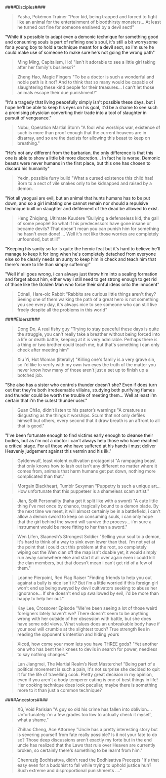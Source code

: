 ####Disciples####

>Yasha, Pokémon Trainer
"Poor kid, being trapped and forced to fight like an animal for the entertainment of bloodthirsty monsters... At least he turned out fine for someone enslaved by a devil sect!" 

"While it's possible to adapt even a demonic technique for something good and consuming souls is part of refining one's soul, it's still a bit worrysome for a young boy to hold a technique meant for a devil sect, so i'm sure he could make use of someone to make sure he's not going the wrong path"

>Ming Ming, Capitalism, Ho!
"Isn't it adorable to see a little girl taking after her family's business?"

>Zheng Hao, Magic Fingers
"To be a doctor is such a wonderful and noble path is it not? And to think that so many would be capable of slaughtering these kind people for their treasures... I can't let those animals escape their due punishment!"

"It's a tragedy that living peacefully simply isn't possible these days, but i hope he'll be able to keep his eyes on his goal, it'd be a shame to see such a promising physician converting their trade into a tool of slaughter in pursuit of vengeance."

>Nobu, Operation Martial Storm
"A fool who worships war,  existence of such is more than proof enough that the current heavens are in disarray, and so are the daoists for allowing this beast to keep on breathing." 

"He's not any different from the barbarian, the only difference is that this one is able to show a little bit more discretion... In fact he is worse, Demonic beasts were never humans in the first place, but this one has chosen to discard his humanity"

>Yexin, possible furry build
"What a cursed existence this child has!  Born to a sect of vile snakes only to be kidnapped and raised by a demon.  

"Not all yaoguai are evil, but an animal that hunts humans has to be put down, and so a girl imitating one cannot remain nor should a repulsive technique built on slaughter and defilement of the dead be allowed to exist.

>Heng Zhiqiang, Ultimate Kuudere
"Bullying a defenseless kid, the gall of some people! So what if his predecessors have gone insane or became devils? That doesn't mean you can punish him for something he hasn't even done! ... Well it's not like those worries are completely unfounded, but still!" 

"Keeping his sanity so far is quite the heroic feat but it's hard to believe he'll manage to keep it for long when he's completely detached from everyone else so he clearly needs an aunty to keep him in check and teach him that there's more to life than simply suffering!" 

"Well if all goes wrong, i can always just throw him into a sealing formation and forget about him, either way i still need to get strong enough to get rid of those like the Golden Man who force their sinful ideas onto the innocent"

>Dónall, Hare-oic Rabbit
"Rabbits are curious little things aren't they? Seeing one of them walking the path of a great hero is not something you see every day, it's always nice to see someone who can still live freely despite all the problems in this world"

####Elders####

>Dong Do, A real fishy guy
"Trying to stay peaceful these days is quite the struggle, you can't really take a breather without being forced into a life or death battle, keeping at it is very admirable. Perhaps there is a thing or two brother could teach me, but that's something i can only check after meeting him"

>Xiu Yi, Hot Woman (literally)
"Killing one's family is a very grave sin, so i'd like to verify with my own two eyes the truth of the matter you never know how many of those aren't just a set up to finish up a botched job. 

"She also has a sister who controls thunder doesn't she? Even if does turn out that they're both irredeemable villains, studying both purifying flames and thunder could be worth the trouble of meeting them... Well at least i'm certain that i'm the cutest thunder user."

>Guan Chāo, didn’t listen to his pastor’s warnings
"A creature as disgusting as the things it worships. Scum that not only defiles himself but others, every second that it draw breath is an affront to all that is good." 

"I've been fortunate enough to find victims early enough to cleanse their bodies, but as i'm not a doctor i can't always help those who have reached a critical stage. For all those who have suffered at his hands i must deliver Heavenly judgement against this vermin and his ilk."

>Gyldenwulf, least violent cultivation protagonist
"A rampaging beast that only knows how to lash out isn't any different no matter where it comes from, animals that harm humans get put down, nothing more complicated than that."

>Morgain Blackheart, Tumblr Sexyman
"Puppetry is such a unique art... How unfortunate that this puppeteer is a shameless scam artist."

>Jian, Split Personality (haha get it split like with a sword)
"A cute little thing i've met once by chance, tragically bound to a demon blade.  By the next time we meet, it will almost certainly be in a battlefield, i can't allow a demon sword to keep on consuming souls, i can only hope that the girl behind the sword will survive the process... i'm sure a instrument would be more fitting to her than a sword."

>Wen Lifen, Slaanesh’s Strongest Soldier
"Selling your soul to a demon, it's hard to think of a way to sink even lower than that. I'm not yet at the point that i could cut this problem at the root, so completely wiping out the Wen clan off the map isn't doable yet, it would simply run away somewhere else and start it all over again even i could kill the clan members, but that doesn't mean i can't get rid of a few of them."

>Leanne Pierpoint, Red Flag Raiser
"Finding friends to help you out against a bully is nice isn't it? But i'm a little worried if this foreign girl won't end up being swayed by devil cultivators seeking to abuse her ignorance... If she doesn't end up swallowed by evil, i'd be more than happy to help her out."

>Kay Lee, Crossover Episode
"We've been seeing a lot of those weird foreigners lately haven't we? There doesn't seem to be anything wrong with her outside of her obsession with battle, but she does have some odd views. What values does an unbreakable body have if your soul will crumble at the slightest touch? True strength lies in reading the opponent's intention and hiding yours

>Xicotl, how come your mom lets you have THREE gods?
"Yet another one who has bent their knees to devils in search for power, needless to say nothing changes."

>Lan Jiangmei, The Martial Realm’s Next Masterchef
"Being part of a political movement is such a pain, it's not surprise she decided to quit it for the life of travelling cook. Pretty great decision in my opinion, even if you aren't a body temperer eating is one of best things in life! Her cooking technique does look peculiar, maybe there is something more to it than just a common technique?

####Ancestors####

>Xū, Void Parisian
"A guy so old his crime has fallen into oblivion.... Unfortunately i'm a few grades too low to actually check it myself, what a shame."

>Zhihao Cheng, Ace Attorney
"Uncle has a pretty interesting story but is severing yourself from fate really possible? Is it not your fate to do so? Those deep discussions aren't exactly my forte but in the end uncle has realized that the Laws that rule over Heaven are currently broken, so certainly there's something to be learnt from him."

>Chenrezig Bodhisattva, didn’t read the Bodhisattva Precepts
"It's that easy even for a buddhist to fall while trying to uphold justice huh? Such extreme and disproportional punishments ...."
